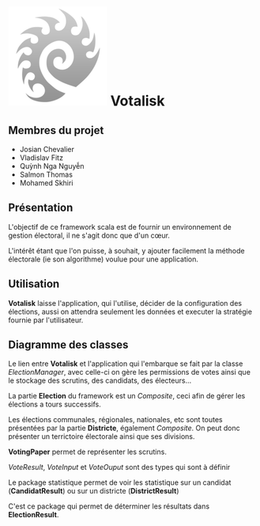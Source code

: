 ![logo](logo/votalisk.png)  Votalisk
=====================================

 Membres du projet
--------------------
* Josian Chevalier
* Vladislav Fitz
* Quỳnh Nga Nguyễn
* Salmon Thomas
* Mohamed Skhiri


Présentation
--------------------

L'objectif de ce framework scala est de fournir un environnement de gestion électoral, il ne s'agit donc que d'un cœur.

L'intérêt étant que l'on puisse, à souhait, y ajouter facilement la méthode électorale (ie son algorithme) voulue pour une application.

Utilisation
-------------

**Votalisk** laisse l'application, qui l'utilise, décider de la configuration des élections, aussi on attendra seulement les données et executer la stratégie fournie par l'utilisateur.

Diagramme des classes
----------------------

Le lien entre **Votalisk** et l'application qui l'embarque se fait par la classe *ElectionManager*, avec celle-ci on gère les permissions de votes ainsi que le stockage des scrutins, des candidats, des électeurs...

La partie **Election** du framework est un *Composite*, ceci afin de gérer les élections a tours successifs.

Les élections communales, régionales, nationales, etc sont toutes présentées par la partie **Districte**,  également *Composite*. On peut donc présenter un terrictoire électorale ainsi que ses divisions.

**VotingPaper** permet de représenter les scrutins.

*VoteResult*, *VoteInput* et *VoteOuput* sont des types qui sont à définir

Le package statistique permet de voir les statistique sur un candidat (**CandidatResult**) ou sur un districte (**DistrictResult**)

C'est ce package qui permet de déterminer les résultats dans **ElectionResult**.
